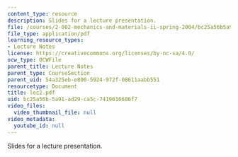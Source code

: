 ```yaml
---
content_type: resource
description: Slides for a lecture presentation.
file: /courses/2-002-mechanics-and-materials-ii-spring-2004/bc25a56b5a91ad29ca5c7419616686f7_lec2.pdf
file_type: application/pdf
learning_resource_types:
- Lecture Notes
license: https://creativecommons.org/licenses/by-nc-sa/4.0/
ocw_type: OCWFile
parent_title: Lecture Notes
parent_type: CourseSection
parent_uid: 54a325eb-e800-5924-972f-08611aabb551
resourcetype: Document
title: lec2.pdf
uid: bc25a56b-5a91-ad29-ca5c-7419616686f7
video_files:
  video_thumbnail_file: null
video_metadata:
  youtube_id: null
---
```

Slides for a lecture presentation.
